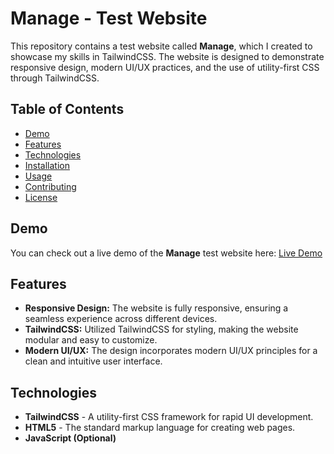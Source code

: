 # Manage - Test Website

This repository contains a test website called **Manage**, which I created to showcase my skills in TailwindCSS. The website is designed to demonstrate responsive design, modern UI/UX practices, and the use of utility-first CSS through TailwindCSS.

## Table of Contents

- [Demo](#demo)
- [Features](#features)
- [Technologies](#technologies)
- [Installation](#installation)
- [Usage](#usage)
- [Contributing](#contributing)
- [License](#license)

## Demo

You can check out a live demo of the **Manage** test website here: [Live Demo](#)

## Features

- **Responsive Design:** The website is fully responsive, ensuring a seamless experience across different devices.
- **TailwindCSS:** Utilized TailwindCSS for styling, making the website modular and easy to customize.
- **Modern UI/UX:** The design incorporates modern UI/UX principles for a clean and intuitive user interface.

## Technologies

- **TailwindCSS** - A utility-first CSS framework for rapid UI development.
- **HTML5** - The standard markup language for creating web pages.
- **JavaScript (Optional)**
